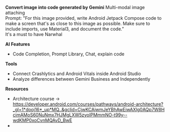 **Convert image into code generated by Gemini**
Multi-modal image attaching
<br>
Prompt: "For this image provided, write Android Jetpack Compose code to make a screen that's as close to this image as possible. Make sure to include imports, use Material3, and document the code.”
<br>
It's a must to have Narwhal

**AI Features**
- Code Completion, Prompt Library, Chat, explain code

**Tools**
- Connect Crashlytics and Android Vitals inside Android Studio
- Analyze differences between Gemini Business and Independently

**Resources**
- Architecture course -> https://developer.android.com/courses/pathways/android-architecture?_gl=1*dooj16*_up*MQ..&gclid=CjwKCAjwmJeYBhAwEiwAXlg0AQp7W8HcimAMoS60NuNmx7HJMgLXW5zyoIPMmmNO-t99y--wdKMP0xoCvnMQAvD_BwE
- 
